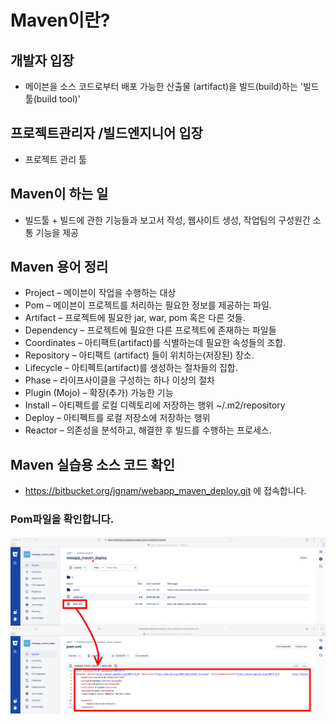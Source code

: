 # Maven이란?
## 개발자 입장
* 메이븐을 소스 코드로부터 배포 가능한 산출물 (artifact)을 빌드(build)하는 '빌드 툴(build tool)'
## 프로젝트관리자 /빌드엔지니어 입장
* 프로젝트 관리 툴
## Maven이 하는 일
* 빌드툴 + 빌드에 관한 기능들과 보고서 작성, 웹사이트 생성, 작업팀의 구성원간 소통 기능을 제공 

## Maven 용어 정리
* Project – 메이븐이 작업을 수행하는 대상
* Pom – 메이븐이 프로젝트를 처리하는 필요한 정보를 제공하는 파일.
* Artifact – 프로젝트에 필요한 jar, war, pom 혹은 다른 것들.
* Dependency – 프로젝트에 필요한 다른 프로젝트에 존재하는 파일들
* Coordinates – 아티팩트(artifact)를 식별하는데 필요한 속성들의 조합.
* Repository – 아티팩트 (artifact) 들이 위치하는(저장된) 장소.
* Lifecycle – 아티펙트(artifact)를 생성하는 절차들의 집합.
* Phase – 라이프사이클을 구성하는 하나 이상의 절차
* Plugin (Mojo) – 확장(추가) 가능한 기능
* Install – 아티펙트를 로컬 디렉토리에 저장하는 행위 ~/.m2/repository
* Deploy – 아티펙트를 로컬 저장소에 저장하는 행위
* Reactor – 의존성을 분석하고, 해결한 후 빌드를 수행하는 프로세스.

## Maven 실습용 소스 코드 확인
* https://bitbucket.org/jgnam/webapp_maven_deploy.git 에 접속합니다.
### Pom파일을 확인합니다.
![](img/1.png)
